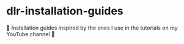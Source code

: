 # dlr-installation-guides
📃 Installation guides inspired by the ones I use in the tutorials on my YouTube channel 🎥
